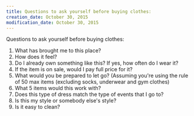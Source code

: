 ```yaml
---
title: Questions to ask yourself before buying clothes:
creation_date: October 30, 2015
modification_date: October 30, 2015
---
```



Questions to ask yourself before buying clothes:

1. What has brought me to this place?
2. How does it feel?
3. Do I already own something like this? If yes, how often do I wear it?
4. If the item is on sale, would I pay full price for it?
5. What would you be prepared to let go? (Assuming you're using the rule of 50 max items (excluding socks, underwear and gym clothes)
6. What 5 items would this work with?
7. Does this type of dress match the type of events that I go to?
8. Is this my style or somebody else's style?
9. Is it easy to clean?

